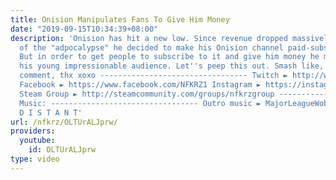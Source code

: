 ```yaml
---
title: Onision Manipulates Fans To Give Him Money
date: "2019-09-15T10:34:39+08:00"
description: 'Onision has hit a new low. Since revenue dropped massively and because
  of the "adpocalypse" he decided to make his Onision channel paid-subscription only.
  But in order to get people to subscribe to it and give him money he manipulates
  his young impressionable audience. Let''s peep this out. Smash like, subscribe,
  comment, thx xoxo --------------------------------- Twitch ► http://www.twitch.tv/nfkrz
  Facebook ► https://www.facebook.com/NFKRZ1 Instagram ► https://instagram.com/roman_nfkrz/
  Steam Group ► http://steamcommunity.com/groups/nfkrzgroup ---------------------------------
  Music: --------------------------------- Outro music ► MajorLeagueWobs/Holder -
  D I S T A N T'
url: /nfkrz/OLTUrALJprw/
providers:
  youtube:
    id: OLTUrALJprw
type: video
---
```

